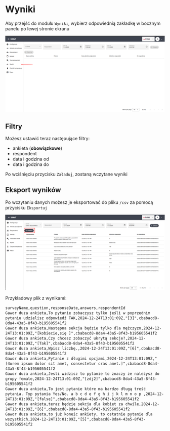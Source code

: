 # Wyniki

Aby przejść do modułu `Wyniki`, wybierz odpowiednią zakładkę w bocznym panelu po lewej stronie ekranu

![alt text](imgs/turn_on.png)

## Filtry 

Możesz ustawić teraz następujące filtry:

- ankieta (**obowiązkowe**)
- respondent
- data i godzina od
- data i godzina do

Po wciśnięciu przycisku `Załaduj`, zostaną wczytane wyniki

## Eksport wyników

Po wczytaniu danych możesz je eksportować do pliku `/csv` za pomocą przycisku `Eksportuj`

![alt text](imgs/export.png)

Przykładowy plik z wynikami:

```csv
surveyName,question,responseDate,answers,respondentId
Gawor duza ankieta,To pytanie zobaczysz tylko jeśli w poprzednim pytaniu udzielisz odpowiedź TAK,2024-12-24T13:01:09Z,"[3]",cbabacd8-8da4-43a5-8f43-b195605541f2
Gawor duza ankieta,Następna sekcja będzie tylko dla mężczyzn,2024-12-24T13:01:09Z,"[kobiecie,się ]",cbabacd8-8da4-43a5-8f43-b195605541f2
Gawor duza ankieta,Czy chcesz zobaczyć ukrytą sekcje?,2024-12-24T13:01:09Z,"[Tak]",cbabacd8-8da4-43a5-8f43-b195605541f2
Gawor duza ankieta,Wpisz liczbę.,2024-12-24T13:01:09Z,"[6]",cbabacd8-8da4-43a5-8f43-b195605541f2
Gawor duza ankieta,Pytanie z długimi opcjami,2024-12-24T13:01:09Z,"[4orem ipsum dolor sit amet, consectetur cras amet.]",cbabacd8-8da4-43a5-8f43-b195605541f2
Gawor duza ankieta,Jesli widzisz to pytanie to znaczy że należysz do grupy female,2024-12-24T13:01:09Z,"[zdj2]",cbabacd8-8da4-43a5-8f43-b195605541f2
Gawor duza ankieta,To jest pytanie które ma bardzo długą treść pytania. Typ pytania Yes/No. a b c d e f g h i j k l m n o p ,2024-12-24T13:01:09Z,"[false]",cbabacd8-8da4-43a5-8f43-b195605541f2
Gawor duza ankieta,teraz będzie sekcja dla kobiet za chwile,2024-12-24T13:01:09Z,"[6]",cbabacd8-8da4-43a5-8f43-b195605541f2
Gawor duza ankieta,to już koneic ankiety, to ostatnie pytanie dla wszystkich,2024-12-24T13:01:09Z,"[5]",cbabacd8-8da4-43a5-8f43-b195605541f2
```